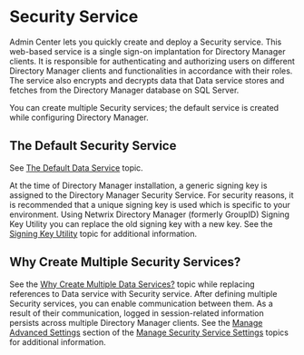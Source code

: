 # Security Service

Admin Center lets you quickly create and deploy a Security service. This web-based service is a
single sign-on implantation for Directory Manager clients. It is responsible for authenticating and
authorizing users on different Directory Manager clients and functionalities in accordance with
their roles. The service also encrypts and decrypts data that Data service stores and fetches from
the Directory Manager database on SQL Server.

You can create multiple Security services; the default service is created while configuring
Directory Manager.

## The Default Security Service

See [The Default Data Service](/docs/directorymanager/11.1/directorymanager/admincenter/service/dataservice/overview.md#the-default-data-service) topic.

At the time of Directory Manager installation, a generic signing key is assigned to the Directory
Manager Security Service. For security reasons, it is recommended that a unique signing key is used
which is specific to your environment. Using Netwrix Directory Manager (formerly GroupID) Signing
Key Utility you can replace the old signing key with a new key. See the
[Signing Key Utility](/docs/directorymanager/11.1/directorymanager/admincenter/service/securityservice/signkeyutility.md) topic for additional information.

## Why Create Multiple Security Services?

See the
[Why Create Multiple Data Services?](/docs/directorymanager/11.1/directorymanager/admincenter/service/dataservice/overview.md#why-create-multiple-data-services)
topic while replacing references to Data service with Security service. After defining multiple
Security services, you can enable communication between them. As a result of their communication,
logged in session-related information persists across multiple Directory Manager clients. See the
[Manage Advanced Settings](manage.md#manage-advanced-settings) section of the
[Manage Security Service Settings](/docs/directorymanager/11.1/directorymanager/admincenter/service/securityservice/manage.md) topics for additional information.

